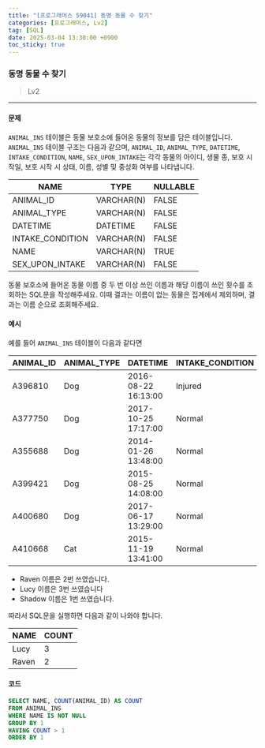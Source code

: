```yaml
---
title: "[프로그래머스 59041] 동명 동물 수 찾기"
categories: [프로그래머스, Lv2]
tag: [SQL]
date: 2025-03-04 13:30:00 +0900
toc_sticky: true
---
```

### 동명 동물 수 찾기
> Lv2

***

#### 문제
`ANIMAL_INS` 테이블은 동물 보호소에 들어온 동물의 정보를 담은 테이블입니다. `ANIMAL_INS` 테이블 구조는 다음과 같으며, `ANIMAL_ID`, `ANIMAL_TYPE`, `DATETIME`, `INTAKE_CONDITION`, `NAME`, `SEX_UPON_INTAKE`는 각각 동물의 아이디, 생물 종, 보호 시작일, 보호 시작 시 상태, 이름, 성별 및 중성화 여부를 나타냅니다.

| NAME                | TYPE      | NULLABLE |
|---------------------|-----------|----------|
| ANIMAL_ID           | VARCHAR(N) | FALSE    |
| ANIMAL_TYPE         | VARCHAR(N) | FALSE    |
| DATETIME            | DATETIME   | FALSE    |
| INTAKE_CONDITION    | VARCHAR(N) | FALSE    |
| NAME                | VARCHAR(N) | TRUE     |
| SEX_UPON_INTAKE     | VARCHAR(N) | FALSE    |

동물 보호소에 들어온 동물 이름 중 두 번 이상 쓰인 이름과 해당 이름이 쓰인 횟수를 조회하는 SQL문을 작성해주세요. 이때 결과는 이름이 없는 동물은 집계에서 제외하며, 결과는 이름 순으로 조회해주세요.

#### 예시
예를 들어 `ANIMAL_INS` 테이블이 다음과 같다면

| ANIMAL_ID | ANIMAL_TYPE | DATETIME             | INTAKE_CONDITION | NAME   | SEX_UPON_INTAKE |
|-----------|-------------|----------------------|------------------|--------|-----------------|
| A396810   | Dog         | 2016-08-22 16:13:00  | Injured          | Raven  | Spayed Female   |
| A377750   | Dog         | 2017-10-25 17:17:00  | Normal           | Lucy   | Spayed Female   |
| A355688   | Dog         | 2014-01-26 13:48:00  | Normal           | Shadow | Neutered Male   |
| A399421   | Dog         | 2015-08-25 14:08:00  | Normal           | Lucy   | Spayed Female   |
| A400680   | Dog         | 2017-06-17 13:29:00  | Normal           | Lucy   | Spayed Female   |
| A410668   | Cat         | 2015-11-19 13:41:00  | Normal           | Raven  | Spayed Female   |

- Raven 이름은 2번 쓰였습니다.
- Lucy 이름은 3번 쓰였습니다
- Shadow 이름은 1번 쓰였습니다.

따라서 SQL문을 실행하면 다음과 같이 나와야 합니다.

| NAME  | COUNT |
|-------|-------|
| Lucy  | 3     |
| Raven | 2     |

#### 코드
```sql
SELECT NAME, COUNT(ANIMAL_ID) AS COUNT
FROM ANIMAL_INS
WHERE NAME IS NOT NULL
GROUP BY 1
HAVING COUNT > 1
ORDER BY 1
```
